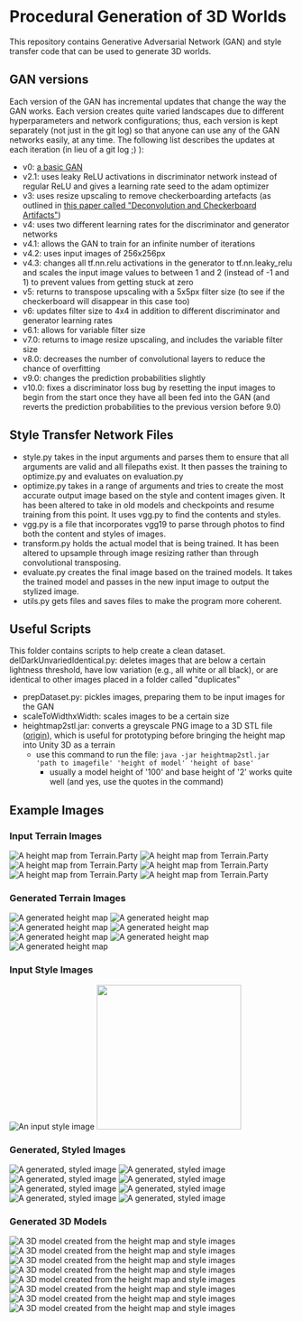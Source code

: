 # Procedural Generation of 3D Worlds
This repository contains Generative Adversarial Network (GAN) and style transfer code that can be used to generate 3D worlds.

## GAN versions
Each version of the GAN has incremental updates that change the way the GAN works. Each version creates quite varied landscapes due to different hyperparameters and network configurations; thus, each version is kept separately (not just in the git log) so that anyone can use any of the GAN networks easily, at any time. The following list describes the updates at each iteration (in lieu of a git log ;) ):
* v0: [a basic GAN](https://github.com/uclaacmai/Generative-Adversarial-Network-Tutorial)
* v2.1: uses leaky ReLU activations in discriminator network instead of regular ReLU and gives a learning rate seed to the adam optimizer
* v3: uses resize upscaling to remove checkerboarding artefacts (as outlined in [this paper called "Deconvolution and Checkerboard Artifacts"](https://distill.pub/2016/deconv-checkerboard/))
* v4: uses two different learning rates for the discriminator and generator networks
* v4.1: allows the GAN to train for an infinite number of iterations
* v4.2: uses input images of 256x256px
* v4.3: changes all tf.nn.relu activations in the generator to tf.nn.leaky_relu and scales the input image values to between 1 and 2 (instead of -1 and 1) to prevent values from getting stuck at zero
* v5: returns to transpose upscaling with a 5x5px filter size (to see if the checkerboard will disappear in this case too)
* v6: updates filter size to 4x4 in addition to different discriminator and generator learning rates
* v6.1: allows for variable filter size
* v7.0: returns to image resize upscaling, and includes the variable filter size
* v8.0: decreases the number of convolutional layers to reduce the chance of overfitting
* v9.0: changes the prediction probabilities slightly
* v10.0: fixes a discriminator loss bug by resetting the input images to begin from the start once they have all been fed into the GAN (and reverts the prediction probabilities to the previous version before 9.0)

## Style Transfer Network Files
* style.py takes in the input arguments and parses them to ensure that all arguments are valid and all filepaths exist. It then passes the training to optimize.py and evaluates on evaluation.py
* optimize.py takes in a range of arguments and tries to create the most accurate output image based on the style and content images given. It has been altered to take in old models and checkpoints and resume training from this point. It uses vgg.py to find the contents and styles.
* vgg.py is a file that incorporates vgg19 to parse through photos to find both the content and styles of images. 
* transform.py holds the actual model that is being trained. It has been altered to upsample through image resizing rather than through convolutional transposing. 
* evaluate.py creates the final image based on the trained models. It takes the trained model and passes in the new input image to output the stylized image. 
* utils.py gets files and saves files to make the program more coherent. 

## Useful Scripts
This folder contains scripts to help create a clean dataset.
delDarkUnvariedIdentical.py: deletes images that are below a certain lightness threshold, have low variation (e.g., all white or all black), or are identical to other images placed in a folder called "duplicates"
* prepDataset.py: pickles images, preparing them to be input images for the GAN
* scaleToWidthxWidth: scales images to be a certain size
* heightmap2stl.jar: converts a greyscale PNG image to a 3D STL file ([origin](http://www.instructables.com/id/Converting-Map-Height-Data-Into-3D-Tiles/)), which is useful for prototyping before bringing the height map into Unity 3D as a terrain
  * use this command to run the file:
  ```java -jar heightmap2stl.jar 'path to imagefile' 'height of model' 'height of base'```
    * usually a model height of '100' and base height of '2' works quite well (and yes, use the quotes in the command)

## Example Images
### Input Terrain Images
![A height map from Terrain.Party](/example_images/input_terrain/1.png)
![A height map from Terrain.Party](/example_images/input_terrain/2.png)
![A height map from Terrain.Party](/example_images/input_terrain/3.png)
![A height map from Terrain.Party](/example_images/input_terrain/4.png)
![A height map from Terrain.Party](/example_images/input_terrain/5.png)
![A height map from Terrain.Party](/example_images/input_terrain/6.png)

### Generated Terrain Images
![A generated height map](/example_images/generated_terrain/1.png)
![A generated height map](/example_images/generated_terrain/2.png)
![A generated height map](/example_images/generated_terrain/3.png)
![A generated height map](/example_images/generated_terrain/4.png)
![A generated height map](/example_images/generated_terrain/5.png)
![A generated height map](/example_images/generated_terrain/Almost_Rivers.png)
![A generated height map](/example_images/generated_terrain/checkerboarded.png)

### Input Style Images
![An input style image](/example_images/style_images/himalay.jpg)
<img src = "/example_images/style_images/AS-Salt-Glaciers.jpg" height="256px" width="256px">

### Generated, Styled Images
![A generated, styled image](/example_images/generated_styled/1.png)
![A generated, styled image](/example_images/generated_styled/1_him.png)
![A generated, styled image](/example_images/generated_styled/1_style.png)
![A generated, styled image](/example_images/generated_styled/2_style.png)
![A generated, styled image](/example_images/generated_styled/3_rain_princess.png)
![A generated, styled image](/example_images/generated_styled/4.png)
![A generated, styled image](/example_images/generated_styled/Almost_Rivers.png)
![A generated, styled image](/example_images/generated_styled/generated_140.0_2.png)

### Generated 3D Models
![A 3D model created from the height map and style images](/example_images/3D_views/1_3D_styled.PNG)
![A 3D model created from the height map and style images](/example_images/3D_views/2_3D_styled.PNG)
![A 3D model created from the height map and style images](/example_images/3D_views/3_3D_styled.PNG)
![A 3D model created from the height map and style images](/example_images/3D_views/4_3D_styled.PNG)
![A 3D model created from the height map and style images](/example_images/3D_views/5_3D_styled.PNG)
![A 3D model created from the height map and style images](/example_images/3D_views/checkerboard_3D.PNG)
![A 3D model created from the height map and style images](/example_images/3D_views/ravines.PNG)
![A 3D model created from the height map and style images](/example_images/3D_views/small_hills_coloured.PNG)
